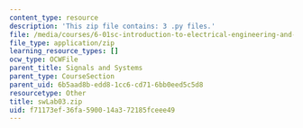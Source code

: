 ```yaml
---
content_type: resource
description: 'This zip file contains: 3 .py files.'
file: /media/courses/6-01sc-introduction-to-electrical-engineering-and-computer-science-i-spring-2011/f71173ef36fa590014a372185fceee49_swLab03.zip
file_type: application/zip
learning_resource_types: []
ocw_type: OCWFile
parent_title: Signals and Systems
parent_type: CourseSection
parent_uid: 6b5aad8b-edd8-1cc6-cd71-6bb0eed5c5d8
resourcetype: Other
title: swLab03.zip
uid: f71173ef-36fa-5900-14a3-72185fceee49
---
```

